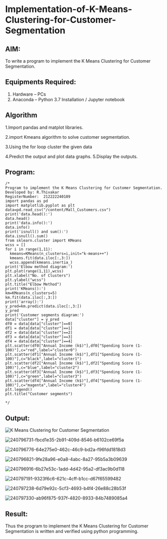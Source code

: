 # Implementation-of-K-Means-Clustering-for-Customer-Segmentation

## AIM:
To write a program to implement the K Means Clustering for Customer Segmentation.

## Equipments Required:
1. Hardware – PCs
2. Anaconda – Python 3.7 Installation / Jupyter notebook

## Algorithm
1.Import pandas and matplot libraries.

2.import Kmeans algorithm to solve customer segmentation.

3.Using the for loop cluster the given data

4.Predict the output and plot data graphs. 5.Display the outputs. 

## Program:

```
/*
Program to implement the K Means Clustering for Customer Segmentation.
Developed by: R.Thivakar
RegisterNumber:  212222240109
import pandas as pd
import matplotlib.pyplot as plt
data=pd.read_csv("/content/Mall_Customers.csv")
print('data.head():')
data.head()
print('data.info():')
data.info()
print('isnull() and sum():')
data.isnull().sum()
from sklearn.cluster import KMeans
wcss = []
for i in range(1,11):
  kmeans=KMeans(n_clusters=i,init="k-means++")
  kmeans.fit(data.iloc[:,3:])
  wcss.append(kmeans.inertia_)
print('Elbow method diagram:')
plt.plot(range(1,11),wcss)
plt.xlabel("No. of Clusters")
plt.ylabel("wcss")
plt.title("Elbow Method")
print('KMeans():')
km=KMeans(n_clusters=5)
km.fit(data.iloc[:,3:])
print('array():')
y_pred=km.predict(data.iloc[:,3:])
y_pred
print('Customer segments diagram:')
data["cluster"] = y_pred
df0 = data[data["cluster"]==0]
df1 = data[data["cluster"]==1]
df2 = data[data["cluster"]==2]
df3 = data[data["cluster"]==3]
df4 = data[data["cluster"]==4]
plt.scatter(df0["Annual Income (k$)"],df0["Spending Score (1-100)"],c="red",label="cluster0")
plt.scatter(df1["Annual Income (k$)"],df1["Spending Score (1-100)"],c="black",label="cluster1")
plt.scatter(df2["Annual Income (k$)"],df2["Spending Score (1-100)"],c="blue",label="cluster2")
plt.scatter(df3["Annual Income (k$)"],df3["Spending Score (1-100)"],c="green",label="cluster3")
plt.scatter(df4["Annual Income (k$)"],df4["Spending Score (1-100)"],c="magenta",label="cluster4")
plt.legend()
plt.title("Customer segments")

*/
```

## Output:
![K Means Clustering for Customer Segmentation](sam.png)

![240796731-fbcd1e35-2b91-409d-8546-b6102ce69f5a](https://github.com/Bala1511/Implementation-of-K-Means-Clustering-for-Customer-Segmentation/assets/118680410/98c8a18e-f34d-4b18-9945-d41abcbf3bab)

![240796776-64e275e0-462c-46c9-bd2a-f96fdd1818d3](https://github.com/Bala1511/Implementation-of-K-Means-Clustering-for-Customer-Segmentation/assets/118680410/90783ab2-897f-4caa-9d82-09515bfca3bb)


![240796821-9fe28a96-e0a8-4abc-8a27-95b5a3b09639](https://github.com/Bala1511/Implementation-of-K-Means-Clustering-for-Customer-Segmentation/assets/118680410/b66e1b49-29ff-4485-83de-fd6fa4788189)

![240796916-6b27e53c-1add-4d42-95a2-df3ac9b0d118](https://github.com/Bala1511/Implementation-of-K-Means-Clustering-for-Customer-Segmentation/assets/118680410/0d5ab68f-fa96-4814-9920-a1109db870dd)

![240797191-9323f6c6-621c-4cff-b1cc-d67f65599482](https://github.com/Bala1511/Implementation-of-K-Means-Clustering-for-Customer-Segmentation/assets/118680410/16527aff-8810-43cc-9cc4-27972a5ff8cc)

![240797238-6d79e92c-5cf3-4693-b4f4-26e88c28b53f](https://github.com/Bala1511/Implementation-of-K-Means-Clustering-for-Customer-Segmentation/assets/118680410/73fe1d2e-5ca9-41cf-bde8-cd169cd3e2a0)

![240797330-ab96f875-937f-4820-8933-84b7489085a4](https://github.com/Bala1511/Implementation-of-K-Means-Clustering-for-Customer-Segmentation/assets/118680410/6e64108d-5ecb-4554-b896-d615c9330d7a)

## Result:
Thus the program to implement the K Means Clustering for Customer Segmentation is written and verified using python programming.
